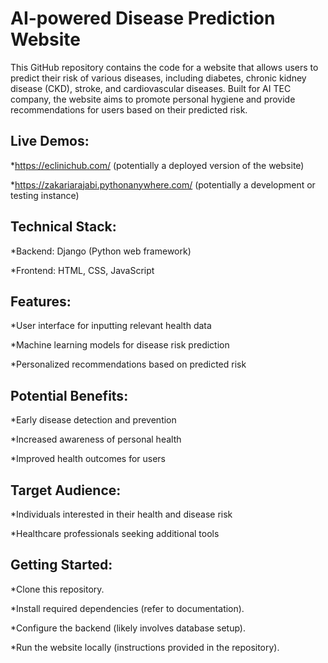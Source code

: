 # AI-powered Disease Prediction Website


This GitHub repository contains the code for a website that allows users to predict their risk of various diseases, including diabetes, chronic kidney disease (CKD), stroke, and cardiovascular diseases. Built for AI TEC company, the website aims to promote personal hygiene and provide recommendations for users based on their predicted risk.

## Live Demos:

*https://eclinichub.com/ (potentially a deployed version of the website)

*https://zakariarajabi.pythonanywhere.com/ (potentially a development or testing instance)

## Technical Stack:

*Backend: Django (Python web framework)

*Frontend: HTML, CSS, JavaScript

## Features:

*User interface for inputting relevant health data

*Machine learning models for disease risk prediction

*Personalized recommendations based on predicted risk

## Potential Benefits:

*Early disease detection and prevention

*Increased awareness of personal health

*Improved health outcomes for users

## Target Audience:

*Individuals interested in their health and disease risk

*Healthcare professionals seeking additional tools

## Getting Started:

 *Clone this repository.

 *Install required dependencies (refer to documentation).

 *Configure the backend (likely involves database setup).

 *Run the website locally (instructions provided in the repository).
